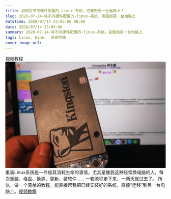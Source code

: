 ```yaml
---
title: 如何将不同硬件配置的 Linux 系统，克隆到另一台电脑上？
slug: 2020-07-14-将不同硬件配置的-linux-系统，克隆到另一台电脑上
datetime: 2020/07/14 23:03:00 00:00
date: 2020/07/14 23:03:00
summary: 2020-07-14-将不同硬件配置的-linux-系统，克隆到另一台电脑上
tags: Linux, Wine,  系统克隆
cover_image_url: 
---
```

视频教程
![53150-40qmis4o9x6.png](../assets/2019/09/1921339824.png)重装Linux系统是一件极其消耗生命的事情，尤其是像我这种经常换电脑的人，每次重装、格盘、换源、更新、装软件……
一套流程走下来，一两天就过去了。
所以，做一个简单的教程，能直接帮我把已经安装好的系统，直接“迁移”到另一台电脑上。[视频教程][1]
<!--more-->
  [1]: https://www.bilibili.com/video/BV1Bf4y117YW